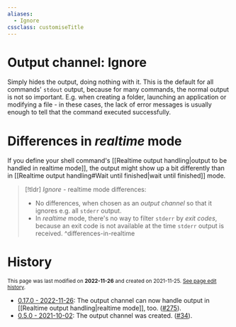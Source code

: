 ```yaml
---
aliases:
  - Ignore
cssclass: customiseTitle
---
```

# Output channel: Ignore
Simply hides the output, doing nothing with it. This is the default for all commands' `stdout` output, because for many commands, the normal output is not so important. E.g. when creating a folder, launching an application or modifying a file - in these cases, the lack of error messages is usually enough to tell that the command executed successfully.

# Differences in *realtime* mode  
  
If you define your shell command's [[Realtime output handling|output to be handled in realtime mode]], the output might show up a bit differently than in [[Realtime output handling#Wait until finished|wait until finished]] mode.  
  
> [!tldr] _Ignore_ - realtime mode differences:
> - No differences, when chosen as an *output channel* so that it ignores e.g. all `stderr` output.
> - In *realtime* mode, there's no way to filter `stderr` by *exit codes*, because an exit code is not available at the time `stderr` output is received.
> ^differences-in-realtime

# History
<small>This page was last modified on <strong>2022-11-26</strong> and created on 2021-11-25. <a href="https://github.com/Taitava/obsidian-shellcommands-documentation/commits/main/./Output%20handling/Output%20channel%20-%20Ignore.md">See page edit history</a>.</small>
- [0.17.0 - 2022-11-26](https://github.com/Taitava/obsidian-shellcommands/blob/main/CHANGELOG.md#0170---2022-11-26): The output channel can now handle output in [[Realtime output handling|realtime mode]], too. ([#275](https://github.com/Taitava/obsidian-shellcommands/issues/275)).
- [0.5.0 - 2021-10-02](https://github.com/Taitava/obsidian-shellcommands/blob/main/CHANGELOG.md#050---2021-10-02): The output channel was created. ([#34](https://github.com/Taitava/obsidian-shellcommands/issues/34)).